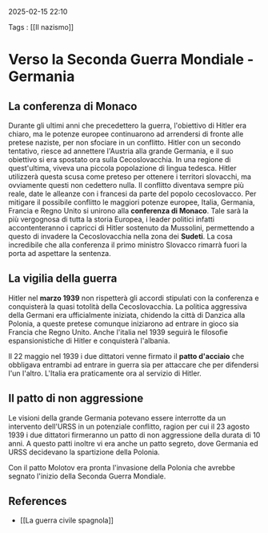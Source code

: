 2025-02-15 22:10

Tags : [[Il nazismo]]

# Verso la Seconda Guerra Mondiale - Germania

## La conferenza di Monaco
Durante gli ultimi anni che precedettero la guerra, l'obiettivo di Hitler era chiaro, ma le potenze europee continuarono ad arrendersi di fronte alle pretese naziste, per non sfociare in un conflitto. 
Hitler con un secondo tentativo, riesce ad annettere l'Austria alla grande Germania, e il suo obiettivo si era spostato ora sulla Cecoslovacchia. In una regione di quest'ultima, viveva una piccola popolazione di lingua tedesca. Hitler utilizzerà questa scusa come preteso per ottenere i territori slovacchi, ma ovviamente questi non cedettero nulla. Il conflitto diventava sempre più reale, date le alleanze con i francesi da parte del popolo cecoslovacco. 
Per mitigare il possibile conflitto le maggiori potenze europee, Italia, Germania, Francia e Regno Unito si unirono alla **conferenza di Monaco**. Tale sarà la più vergognosa di tutta la storia Europea, i  leader politici infatti accontenteranno i capricci di Hitler sostenuto da Mussolini, permettendo a questo di invadere la Cecoslovacchia nella zona dei **Sudeti**. La cosa incredibile che alla conferenza il primo ministro Slovacco rimarrà fuori la porta ad aspettare la sentenza.

## La vigilia della guerra
Hitler nel **marzo 1939** non rispetterà gli accordi stipulati con la conferenza e conquisterà la quasi totolità della Cecoslovacchia. La politica aggressiva della Germani era ufficialmente iniziata, chidendo la città di Danzica alla Polonia, a queste pretese comunque iniziarono ad entrare in gioco sia Francia che Regno Unito. Anche l'italia nel 1939 seguirà le filosofie espansionistiche di Hitler e conquisterà l'albania.

Il 22 maggio nel 1939 i due dittatori venne firmato il **patto d'acciaio** che obbligava entrambi ad entrare in guerra sia per attaccare che per difendersi l'un l'altro. L'Italia era praticamente ora al servizio di Hitler.

## Il patto di non aggressione
Le visioni della grande Germania potevano essere interrotte da un intervento dell'URSS in un potenziale conflitto, ragion per cui il 23 agosto 1939 i due dittatori firmeranno un patto di non aggressione della durata di 10 anni. A questo patti inoltre vi era anche un patto segreto, dove Germania ed URSS decidevano la spartizione della Polonia.

Con il patto Molotov era pronta l'invasione della Polonia che avrebbe segnato l'inizio della Seconda Guerra Mondiale.
## References

- [[La guerra civile spagnola]]